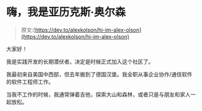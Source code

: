 # 嗨，我是亚历克斯·奥尔森

> 原文:[https://dev.to/alexkolson/hi-im-alex-olson](https://dev.to/alexkolson/hi-im-alex-olson)

大家好！

我是实践开发的长期潜伏者。决定是时候正式加入这个社区了。

我最初来自美国中西部，但去年搬到了德国汉堡。我全职从事企业协作/通信软件的软件工程师工作。

当我不工作的时候，我通常弹着吉他，探索大山和森林，或者只是与朋友和家人一起放松。